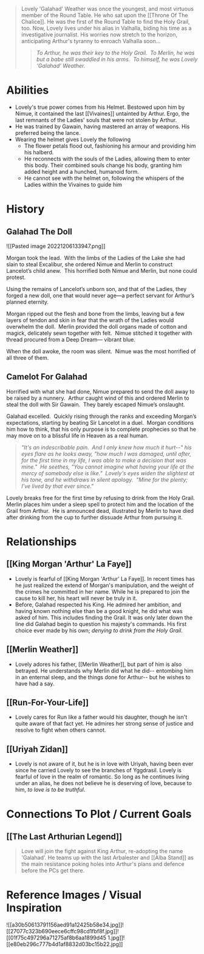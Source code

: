 > Lovely 'Galahad' Weather was once the youngest, and most virtuous member of the Round Table.  He who sat upon the [[Throne Of The Chalice]].  He was the first of the Round Table to find the Holy Grail, too.  Now, Lovely lives under his alias in Valhalla, biding his time as a investigative journalist.  His worries now stretch to the horizon, anticipating Arthur's tyranny to enroach Valhalla soon...
> 
>>*To Arthur, he was their key to the Holy Grail.  To Merlin, he was but a babe still swaddled in his arms.  To himself, he was Lovely ‘Galahad’ Weather.*


# Abilities
+ Lovely's true power comes from his Helmet. Bestowed upon him by Nimue, it contained the last [[Vivaines]] untainted by Arthur.  Ergo, the last remnants of the Ladies' souls that were not stolen by Arthur.
+ He was trained by Gawain, having mastered an array of weapons.  His preferred being the lance.
+ Wearing the helmet gives Lovely the following
	+ The flower petals flood out, fashioning his armour and providing him his halberd.
	+ He reconnects with the souls of the Ladies, allowing them to enter this body.  Their combined souls change his body, granting him added height and a hunched, humanoid form.
	+ He cannot see with the helmet on, following the whispers of the Ladies within the Vivaines to guide him

# History
## Galahad The Doll

![[Pasted image 20221206133947.png]]

Morgan took the lead.  With the limbs of the Ladies of the Lake she had slain to steal Excalibur, she ordered Nimue and Merlin to construct Lancelot’s child anew.  This horrified both Nimue and Merlin, but none could protest.

Using the remains of Lancelot’s unborn son, and that of the Ladies, they forged a new doll, one that would never age—a perfect servant for Arthur’s planned eternity.  

Morgan ripped out the flesh and bone from the limbs, leaving but a few layers of tendon and skin in fear that the wrath of the Ladies would overwhelm the doll.  Merlin provided the doll organs made of cotton and magick, delicately sewn together with felt.  Nimue stitched it together with thread procured from a Deep Dream— vibrant blue.  

When the doll awoke, the room was silent.  Nimue was the most horrified of all three of them.

## Camelot For Galahad

Horrified with what she had done, Nimue prepared to send the doll away to be raised by a nunnery.  Arthur caught wind of this and ordered Merlin to steal the doll with Sir Gawain.  They barely escaped Nimue’s onslaught. 

Galahad excelled.  Quickly rising through the ranks and exceeding Morgan’s expectations, starting by beating Sir Lancelot in a duel.  Morgan conditions him how to think, that his only purpose is to complete prophecies so that he may move on to a blissful life in Heaven as a real human.

>*"It's an indescribable pain.  And I only knew how much it hurt--" his eyes flare as he looks away, "how much I was damaged, until after, for the first time in my life, I was able to make a decision that was mine."  He seethes, "You cannot imagine what having your life at the mercy of somebody else is like."  Lovely's eyes widen the slightest at his tone, and he withdraws in silent apology.  "Mine for the plenty; I've lived by that ever since."*

Lovely breaks free for the first time by refusing to drink from the Holy Grail.  Merlin places him under a sleep spell to protect him and the location of the Grail from Arthur.  He is announced dead, illustrated by Merlin to have died after drinking from the cup to further dissuade Arthur from pursuing it.

# Relationships
## [[King Morgan 'Arthur' La Faye]]
+ Lovely is fearful of [[King Morgan 'Arthur' La Faye]].  In recent times has he just realized the extend of Morgan's manipulation, and the weight of the crimes he committed in her name.   While he is prepared to join the cause to kill her, his heart will never be truly in it.
+ Before, Galahad respected his King.  He admired her ambition, and having known nothing else than be a good knight, he did what was asked of him.  This includes finding the Grail.  It was only later down the line did Galahad begin to question his majesty's commands.  His first choice ever made by his own; *denying to drink from the Holy Grail*.
## [[Merlin Weather]]
+ Lovely adores his father, [[Merlin Weather]], but part of him is also betrayed.  He understands why Merlin did what he did-- entombing him in an enternal sleep, and the things done for Arthur-- but he wishes to have had a say.
## [[Run-For-Your-Life]]
+ Lovely cares for Run like a father would his daughter, though he isn't quite aware of that fact yet.  He admires her strong sense of justice and resolve to fight when others cannot. 
## [[Uriyah Zidan]]
+ Lovely is not aware of it, but he is in love with Uriyah, having been ever since he carried Lovely to see the branches of Yggdrasil.  Lovely is fearful of love in the realm of romantic.  So long as he continues living under an alias, he does not believe he is deserving of love, because to him, *to love is to be truthful*.


# Connections To Plot / Current Goals
## [[The Last Arthurian Legend]]

> Love will join the fight against King Arthur, re-adopting the name 'Galahad'.  He teams up with the last Arbalester and [[Alba Stand]] as the main resistance poking holes into Arthur's plans and defence before the PCs get there.

# Reference Images / Visual Inspiration
![[a30b50613791156aed91a12425b58e34.jpg]]![[27077c323b690eece6cffc98cd1fbf8f.jpg]]![[01f75c497296a71275af8b6aa1899d45 1.jpg]]![[e80eb296c777b4d1af8832d03bc15b22.jpg]]